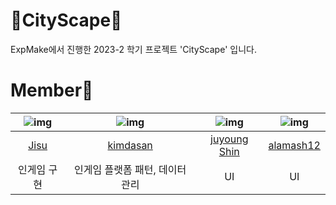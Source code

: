 # 🌆CityScape👟
ExpMake에서 진행한 2023-2 학기 프로젝트 'CityScape' 입니다.

# Member👥
|![img](https://avatars.githubusercontent.com/u/92006284?v=4)|![img](https://avatars.githubusercontent.com/u/67263093?v=4)|![img](https://avatars.githubusercontent.com/u/126848983?v=4)|![img](https://avatars.githubusercontent.com/u/147044207?v=4)|
|:---:|:---:|:---:|:---:|
|[Jisu](https://github.com/jsomnium)|[kimdasan](https://github.com/Plagem)|[juyoung Shin](https://github.com/jyshin9)|[alamash12](https://github.com/alamash12)|
|인게임 구현|인게임 플랫폼 패턴, 데이터 관리|UI|UI|
